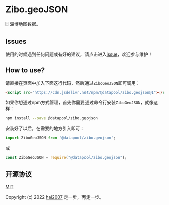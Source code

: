 # Zibo.geoJSON
🗄️ 淄博地图数据。

## Issues
使用的时候遇到任何问题或有好的建议，请点击进入[issue](https://github.com/hai2007/datapool/issues)，欢迎参与维护！

## How to use?

请直接在页面中加入下面这行代码，然后通过```ZiboGeoJSON```即可调用：

```html
<script src="https://cdn.jsdelivr.net/npm/@datapool/zibo.geojson@1"></script>
```

如果你想通过npm方式管理，首先你需要通过命令行安装``````ZiboGeoJSON``````，就像这样：

```bash
npm install --save @datapool/zibo.geojson
```

安装好了以后，在需要的地方引入即可：

```js
import ZiboGeoJSON from '@datapool/zibo.geojson';
```

或

```js
const ZiboGeoJSON = require("@datapool/zibo.geojson");
```

开源协议
---------------------------------------
[MIT](https://github.com/hai2007/datapool/blob/master/LICENSE)

Copyright (c) 2022 [hai2007](https://hai2007.gitee.io/sweethome/) 走一步，再走一步。
